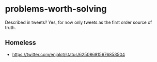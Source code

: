 # problems-worth-solving

Described in tweets? Yes, for now only tweets as the first order source of truth.

## Homeless

* https://twitter.com/enjalot/status/625086815976853504
